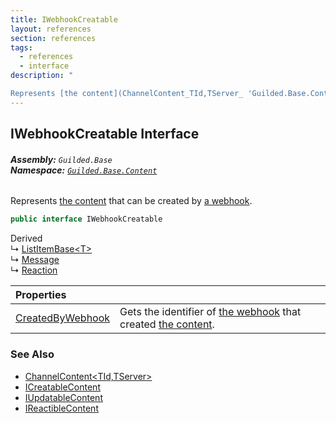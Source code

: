 ```yaml
---
title: IWebhookCreatable
layout: references
section: references
tags:
  - references
  - interface
description: "

Represents [the content](ChannelContent_TId,TServer_ 'Guilded.Base.Content.ChannelContent<TId,TServer>') that can be created by [a webhook](Webhook 'Guilded.Base.Servers.Webhook')."
---
```


## IWebhookCreatable Interface
###### **Assembly:** `Guilded.Base`<br/>**Namespace:** [`Guilded.Base.Content`](Guilded.Base.Content 'Guilded.Base.Content')

Represents [the content](ChannelContent_TId,TServer_ 'Guilded.Base.Content.ChannelContent<TId,TServer>') that can be created by [a webhook](Webhook 'Guilded.Base.Servers.Webhook').

```csharp
public interface IWebhookCreatable
```

Derived  
&#8627; [ListItemBase&lt;T&gt;](ListItemBase_T_ 'Guilded.Base.Content.ListItemBase<T>')  
&#8627; [Message](Message 'Guilded.Base.Content.Message')  
&#8627; [Reaction](Reaction 'Guilded.Base.Content.Reaction')

| Properties | |
| :--- | :--- |
| [CreatedByWebhook](IWebhookCreatable.CreatedByWebhook 'Guilded.Base.Content.IWebhookCreatable.CreatedByWebhook') | Gets the identifier of [the webhook](Webhook 'Guilded.Base.Servers.Webhook') that created [the content](ChannelContent_TId,TServer_ 'Guilded.Base.Content.ChannelContent<TId,TServer>'). |

### See Also
- [ChannelContent&lt;TId,TServer&gt;](ChannelContent_TId,TServer_ 'Guilded.Base.Content.ChannelContent<TId,TServer>')
- [ICreatableContent](ICreatableContent 'Guilded.Base.Content.ICreatableContent')
- [IUpdatableContent](IUpdatableContent 'Guilded.Base.Content.IUpdatableContent')
- [IReactibleContent](IReactibleContent 'Guilded.Base.Content.IReactibleContent')